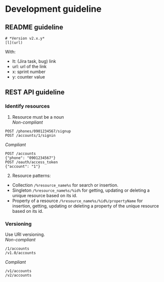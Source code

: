 # Development guideline
## README guideline
```
# *Version v2.x.y*
[l](url)
```
With:
- lt: (Jira task, bug) link
- url: url of the link
- x: sprint number
- y: counter value
## REST API guideline
### Identify resources  
1. Resource must be a noun   
*Non-compliant*
```
POST /phones/0901234567/signup
POST /accounts/1/signin
```
*Compliant*
```
POST /accounts
{"phone": "0901234567"}
POST /oauth/access_token
{"account": "1"}
```
2. Resource patterns:
- Collection `/%resource_name%s` for search or insertion.
- Singleton `/%resource_name%s/%id%` for getting, updating or deleting a unique resource based on its id.
- Property of a resource `/%resource_name%s/%id%/propertyName` for insertion, getting, updating or deleting a property of the unique resource based on its id.

### Versioning
Use URI versioning.  
*Non-compliant*
```
/1/accounts
/v1.0/accounts
```
*Compliant*
```
/v1/accounts
/v2/accounts
```
